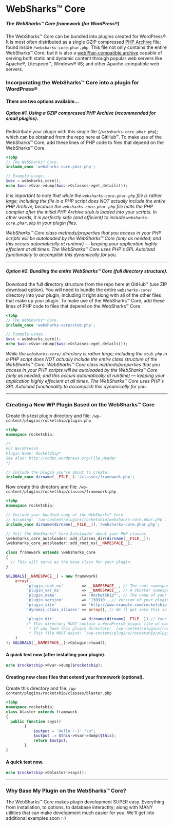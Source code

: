 # WebSharks™ Core

##### The WebSharks™ Core framework (for WordPress®)

The WebSharks™ Core can be bundled into plugins created for WordPress®. It is most often distributed as a single GZIP compressed [PHP Archive](http://www.php.net/manual/en/intro.phar.php) file; found inside `/websharks-core.phar.php`. This file not only contains the entire WebSharks™ Core; but it is also a [webPhar-compatible archive](http://php.net/manual/en/phar.webphar.php) capable of serving both static and dynamic content through popular web servers like Apache®, Litespeed™, Windows® IIS; and other Apache-compatible web servers.

### Incorporating the WebSharks™ Core into a plugin for WordPress®

#### There are two options available...

##### Option #1. Using a GZIP compressed PHP Archive (recommended for small plugins).

Redistribute your plugin with this single file (`/websharks-core.phar.php`); which can be obtained from the repo here at GitHub™. To make use of the WebSharks™ Core, add these lines of PHP code to files that depend on the WebSharks™ Core.

```php
<?php
// The WebSharks™ Core.
include_once 'websharks-core.phar.php';

// Example usage...
$wsc = websharks_core();
echo $wsc->©var->dump($wsc->©classes->get_details());
```
*It is important to note that while the `websharks-core.phar.php` file is rather large; including the file in a PHP script does NOT actually include the entire PHP Archive; because the `websharks-core.phar.php` file halts the PHP compiler after the initial PHP Archive stub is loaded into your scripts. In other words, it is perfectly safe (and efficient) to include `websharks-core.phar.php` in your plugin files.*

*WebSharks™ Core class methods/properties that you access in your PHP scripts will be autoloaded by the WebSharks™ Core (only as needed; and this occurs automatically at runtime) — keeping your application highly effecient at all times. The WebSharks™ Core uses PHP's SPL Autoload functionality to accomplish this dynamically for you.*

---

##### Option #2. Bundling the entire WebSharks™ Core (full directory structure).

Download the full directory structure from the repo here at GitHub™ (use ZIP download option). You will need to bundle the entire `websharks-core/` directory into your plugin; including it right along with all of the other files that make up your plugin. To make use of the WebSharks™ Core, add these lines of PHP code to files that depend on the WebSharks™ Core.

```php
<?php
// The WebSharks™ Core.
include_once 'websharks-core/stub.php';

// Example usage...
$wsc = websharks_core();
echo $wsc->©var->dump($wsc->©classes->get_details());
```
*While the `websharks-core/` directory is rather large; including the `stub.php` in a PHP script does NOT actually include the entire class structure of the WebSharks™ Core. WebSharks™ Core class methods/properties that you access in your PHP scripts will be autoloaded by the WebSharks™ Core (only as needed; and this occurs automatically at runtime) — keeping your application highly effecient at all times. The WebSharks™ Core uses PHP's SPL Autoload functionality to accomplish this dynamically for you.*

---

### Creating a New WP Plugin Based on the WebSharks™ Core

Create this test plugin directory and file: `/wp-content/plugins/rocketship/plugin.php`

```php
<?php
namespace rocketship;

/*
For WordPress®
Plugin Name: RocketShip™
See also: http://codex.wordpress.org/File_Header
*/

// Include the plugin you're about to create.
include_once dirname(__FILE__).'/classes/framework.php';
```

Now create this directory and file: `/wp-content/plugins/rocketship/classes/framework.php`

```php
<?php
namespace rocketship;

// Include your bundled copy of the WebSharks™ Core.
// Assuming: `/wp-content/plugins/rocketship/websharks-core.phar.php`.
include_once dirname(dirname(__FILE__)).'/websharks-core.phar.php';

// Tell the WebSharks™ Core Autoloader about your PHP classes.
\websharks_core_autoloader::add_classes_dir(dirname(__FILE__));
\websharks_core_autoloader::add_root_ns(__NAMESPACE__);

class framework extends \websharks_core
{
  // This will serve as the base class for your plugin.
}

$GLOBALS[__NAMESPACE__] = new framework(
	array(
	     'plugin_root_ns'        => __NAMESPACE__, // The root namespace (e.g. rocketship).
	     'plugin_var_ns'         => __NAMESPACE__, // A shorter namespace alias (if you like).
	     'plugin_name'           => 'RocketShip™', // The name of your plugin (pretty print).
	     'plugin_version'        => '130310', // Version of your plugin (must be YYMMDD format).
	     'plugin_site'           => 'http://www.example.com/rocketship-plugin', // URL to plugin site.
	     'dynamic_class_aliases' => array(), // We'll get into this in a later tutorial; just use an empty array.

	     'plugin_dir'            => dirname(dirname(__FILE__)) // Your plugin directory.
	     /* This directory MUST contain a WordPress® plugin file w/ name: `plugin.php`.
	      * If you have this plugin directory: `/wp-content/plugins/rocketship/`
	      * This file MUST exist: `/wp-content/plugins/rocketship/plugin.php` */
	)
); $GLOBALS[__NAMESPACE__]->©plugin->load();
```

#### A quick test now (after installing your plugin).

```php
echo $rocketship->©var->dump($rocketship);
```

#### Creating new class files that extend your framework (optional).

Create this directory and file:
`/wp-content/plugins/rocketship/classes/blaster.php`

```php
<?php
namespace rocketship;
class blaster extends framework
{
  public function says()
		{
			$output = 'Hello :-)'."\n";
			$output .= $this->©var->dump($this);
			return $output;
		}
}
```

#### A quick test now.

```php
echo $rocketship->©blaster->says();
```

---

### Why Base My Plugin on the WebSharks™ Core?

The WebSharks™ Core makes plugin development SUPER easy. Everything from installation, to options, to database interactity; along with MANY utilities that can make development much easier for you. We'll get into additional examples soon :-)